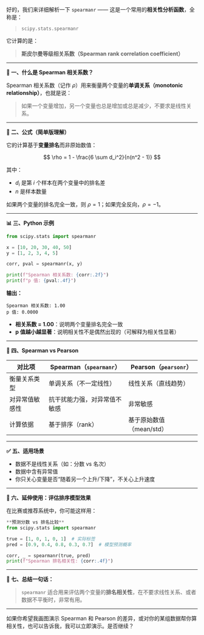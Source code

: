 好的，我们来详细解析一下 `spearmanr` —— 这是一个常用的**相关性分析函数**，全称是：

> `scipy.stats.spearmanr`

它计算的是：

> **斯皮尔曼等级相关系数（Spearman rank correlation coefficient）**

---

**🧠 一、什么是 Spearman 相关系数？**

Spearman 相关系数（记作 $\rho$）用来衡量两个变量的**单调关系（monotonic relationship）**，也就是说：

> 如果一个变量增加，另一个变量也总是增加或总是减少，不要求是线性关系。

---

**📐 二、公式（简单版理解）**

它的计算基于**变量排名**而非原始数值：

$$
\rho = 1 - \frac{6 \sum d_i^2}{n(n^2 - 1)}
$$

其中：

* $d_i$ 是第 $i$ 个样本在两个变量中的排名差
* $n$ 是样本数量

如果两个变量的排名完全一致，则 $\rho = 1$；如果完全反向，$\rho = -1$。

---

**📊 三、Python 示例**

```python
from scipy.stats import spearmanr

x = [10, 20, 30, 40, 50]
y = [1, 2, 3, 4, 5]

corr, pval = spearmanr(x, y)

print(f"Spearman 相关系数: {corr:.2f}")
print(f"p 值: {pval:.4f}")
```

**输出：**

```
Spearman 相关系数: 1.00
p 值: 0.0000
```

* **相关系数 = 1.00**：说明两个变量排名完全一致
* **p 值越小越显著**：说明相关性不是偶然出现的（可解释为相关性显著）

---

**🧩 四、Spearman vs Pearson**

| 对比项     | Spearman（`spearmanr`） | Pearson（`pearsonr`） |
| ------- | --------------------- | ------------------- |
| 衡量关系类型  | 单调关系（不一定线性）           | 线性关系（直线趋势）          |
| 对异常值敏感性 | 抗干扰能力强，对异常值不敏感        | 非常敏感                |
| 计算依据    | 基于排序（rank）            | 基于原始数值（mean/std）    |

---

**✅ 五、适用场景**

* 数据不是线性关系（如：分数 vs 名次）
* 数据中含有异常值
* 你只关心变量是否“随着另一个上升/下降”，不关心上升速度

---

**🔁 六、延伸使用：评估排序模型效果**

在比赛或推荐系统中，你可能这样用：

```python
**预测分数 vs 排名比较**
from scipy.stats import spearmanr

true = [1, 0, 1, 0, 1]  # 实际标签
pred = [0.9, 0.4, 0.8, 0.3, 0.7]  # 模型预测概率

corr, _ = spearmanr(true, pred)
print(f"Spearman 排名相关性: {corr:.4f}")
```

---

**🎯 七、总结一句话：**

> `spearmanr` 适合用来评估两个变量的**排名相关性**，在不要求线性关系、或者数据不平衡时，非常有用。

---

如果你希望我画图演示 Spearman 和 Pearson 的差异，或对你的某组数据帮你算相关性，也可以告诉我，我可以立即演示。是否继续？
